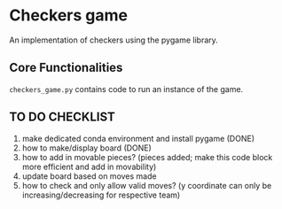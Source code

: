# Checkers game 
An implementation of checkers using the pygame library. 

## Core Functionalities
```checkers_game.py``` contains code to run an instance of the game. 

## TO DO CHECKLIST

1. make dedicated conda environment and install pygame (DONE)
2. how to make/display board (DONE)
3. how to add in movable pieces? (pieces added; make this code block more efficient and add in movability)
4. update board based on moves made
5. how to check and only allow valid moves? (y coordinate can only be increasing/decreasing for respective team)